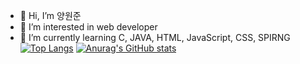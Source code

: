 - 👋 Hi, I’m 양원준
- 👀 I’m interested in web developer
- 🌱 I’m currently learning C, JAVA, HTML, JavaScript, CSS, SPIRNG
[![Top Langs](https://github-readme-stats.vercel.app/api/top-langs/?username=ywj9811)](https://github.com/ywj9811/github-readme-stats)
[![Anurag's GitHub stats](https://github-readme-stats.vercel.app/api?username=ywj9811)](https://github.com/ywj9811/github-readme-stats)
